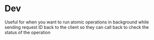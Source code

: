 # Dev
Useful for when you want to run atomic operations in background while sending request ID back to the client so they can call back to check the status of the operation
